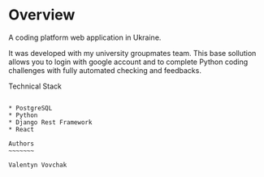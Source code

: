 Overview
========

A coding platform web application in Ukraine.

It was developed with my university groupmates team. This base sollution allows you to login with google account and to complete Python coding challenges with fully automated checking and feedbacks.

Technical Stack
~~~~~~~~~~~~~~~

* PostgreSQL
* Python
* Django Rest Framework
* React

Authors
~~~~~~~

Valentyn Vovchak
